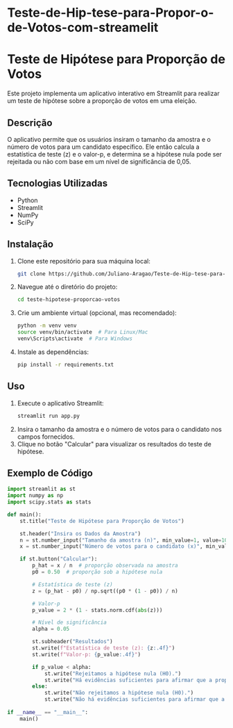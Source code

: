 # Teste-de-Hip-tese-para-Propor-o-de-Votos-com-streamelit

# Teste de Hipótese para Proporção de Votos

Este projeto implementa um aplicativo interativo em Streamlit para realizar um teste de hipótese sobre a proporção de votos em uma eleição.

## Descrição

O aplicativo permite que os usuários insiram o tamanho da amostra e o número de votos para um candidato específico. Ele então calcula a estatística de teste \(z\) e o valor-p, e determina se a hipótese nula pode ser rejeitada ou não com base em um nível de significância de 0,05.

## Tecnologias Utilizadas

- Python
- Streamlit
- NumPy
- SciPy

## Instalação

1. Clone este repositório para sua máquina local:
    ```sh
    git clone https://github.com/Juliano-Aragao/Teste-de-Hip-tese-para-Propor-o-de-Votos-com-streamelit.git
2. Navegue até o diretório do projeto:
    ```sh
    cd teste-hipotese-proporcao-votos
    ```
3. Crie um ambiente virtual (opcional, mas recomendado):
    ```sh
    python -m venv venv
    source venv/bin/activate  # Para Linux/Mac
    venv\Scripts\activate  # Para Windows
    ```
4. Instale as dependências:
    ```sh
    pip install -r requirements.txt
    ```

## Uso

1. Execute o aplicativo Streamlit:
    ```sh
    streamlit run app.py
    ```
2. Insira o tamanho da amostra e o número de votos para o candidato nos campos fornecidos.
3. Clique no botão "Calcular" para visualizar os resultados do teste de hipótese.

## Exemplo de Código

```python
import streamlit as st
import numpy as np
import scipy.stats as stats

def main():
    st.title("Teste de Hipótese para Proporção de Votos")

    st.header("Insira os Dados da Amostra")
    n = st.number_input("Tamanho da amostra (n)", min_value=1, value=1000)
    x = st.number_input("Número de votos para o candidato (x)", min_value=0, value=540)

    if st.button("Calcular"):
        p_hat = x / n  # proporção observada na amostra
        p0 = 0.50  # proporção sob a hipótese nula

        # Estatística de teste (z)
        z = (p_hat - p0) / np.sqrt((p0 * (1 - p0)) / n)

        # Valor-p
        p_value = 2 * (1 - stats.norm.cdf(abs(z)))

        # Nível de significância
        alpha = 0.05

        st.subheader("Resultados")
        st.write(f"Estatística de teste (z): {z:.4f}")
        st.write(f"Valor-p: {p_value:.4f}")

        if p_value < alpha:
            st.write("Rejeitamos a hipótese nula (H0).")
            st.write("Há evidências suficientes para afirmar que a proporção de votos para o candidato é diferente de 50%.")
        else:
            st.write("Não rejeitamos a hipótese nula (H0).")
            st.write("Não há evidências suficientes para afirmar que a proporção de votos para o candidato é diferente de 50%.")
            
if __name__ == "__main__":
    main()
